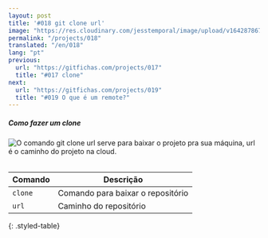 ```yaml
---
layout: post
title: '#018 git clone url'
image: "https://res.cloudinary.com/jesstemporal/image/upload/v1642878673/gitfichas/pt/018/thumbnail_uwky8o.jpg"
permalink: "/projects/018"
translated: "/en/018"
lang: "pt"
previous:
  url: "https://gitfichas.com/projects/017"
  title: "#017 clone"
next:
  url: "https://gitfichas.com/projects/019"
  title: "#019 O que é um remote?"
---
```

##### Como fazer um clone

<img alt="O comando git clone url serve para baixar o projeto pra sua máquina, url é o caminho do projeto na cloud." src="https://res.cloudinary.com/jesstemporal/image/upload/v1642878673/gitfichas/pt/018/full_mbon1w.jpg"><br><br>

| Comando | Descrição |
|---------|-------------|
| `clone` | Comando para baixar o repositório |
| `url` | Caminho do repositório |
{: .styled-table}
